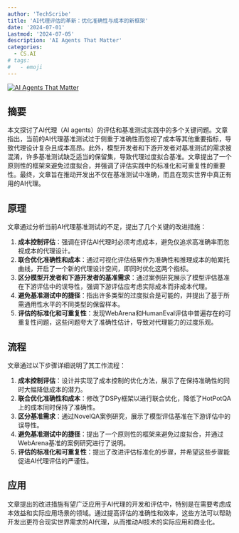 ```yaml
---
author: 'TechScribe'
title: 'AI代理评估的革新：优化准确性与成本的新框架'
date: '2024-07-01'
Lastmod: '2024-07-05'
description: 'AI Agents That Matter'
categories:
  - CS.AI
# tags:
#   - emoji
---
```


[![AI Agents That Matter](https://arxiv-research-1301205113.cos.ap-guangzhou.myqcloud.com/images/2407.01502v1.pdf_0.jpg)](https://arxiv.org/abs/2407.01502v1)

## 摘要

本文探讨了AI代理（AI agents）的评估和基准测试实践中的多个关键问题。文章指出，当前的AI代理基准测试过于侧重于准确性而忽视了成本等其他重要指标，导致代理设计复杂且成本高昂。此外，模型开发者和下游开发者对基准测试的需求被混淆，许多基准测试缺乏适当的保留集，导致代理过度拟合基准。文章提出了一个原则性的框架来避免过度拟合，并强调了评估实践中的标准化和可重复性的重要性。最终，文章旨在推动开发出不仅在基准测试中准确，而且在现实世界中真正有用的AI代理。<!--more-->

## 原理

文章通过分析当前AI代理基准测试的不足，提出了几个关键的改进措施：
1. **成本控制评估**：强调在评估AI代理时必须考虑成本，避免仅追求高准确率而忽视成本的代理设计。
2. **联合优化准确性和成本**：通过可视化评估结果作为准确性和推理成本的帕累托曲线，开启了一个新的代理设计空间，即同时优化这两个指标。
3. **区分模型开发者和下游开发者的基准需求**：通过案例研究展示了模型评估基准在下游评估中的误导性，强调下游评估应考虑实际成本而非成本代理。
4. **避免基准测试中的捷径**：指出许多类型的过度拟合是可能的，并提出了基于所需通用性水平的不同类型的保留样本。
5. **评估的标准化和可重复性**：发现WebArena和HumanEval评估中普遍存在的可重复性问题，这些问题夸大了准确性估计，导致对代理能力的过度乐观。

## 流程

文章通过以下步骤详细说明了其工作流程：
1. **成本控制评估**：设计并实现了成本控制的优化方法，展示了在保持准确性的同时大幅降低成本的潜力。
2. **联合优化准确性和成本**：修改了DSPy框架以进行联合优化，降低了HotPotQA上的成本同时保持了准确性。
3. **区分基准需求**：通过NovelQA案例研究，展示了模型评估基准在下游评估中的误导性。
4. **避免基准测试中的捷径**：提出了一个原则性的框架来避免过度拟合，并通过WebArena基准的案例研究进行了说明。
5. **评估的标准化和可重复性**：提出了改进评估标准化的步骤，并希望这些步骤能促进AI代理评估的严谨性。

## 应用

文章提出的改进措施有望广泛应用于AI代理的开发和评估中，特别是在需要考虑成本效益和实际应用场景的领域。通过提高评估的准确性和效率，这些方法可以帮助开发出更符合现实世界需求的AI代理，从而推动AI技术的实际应用和商业化。